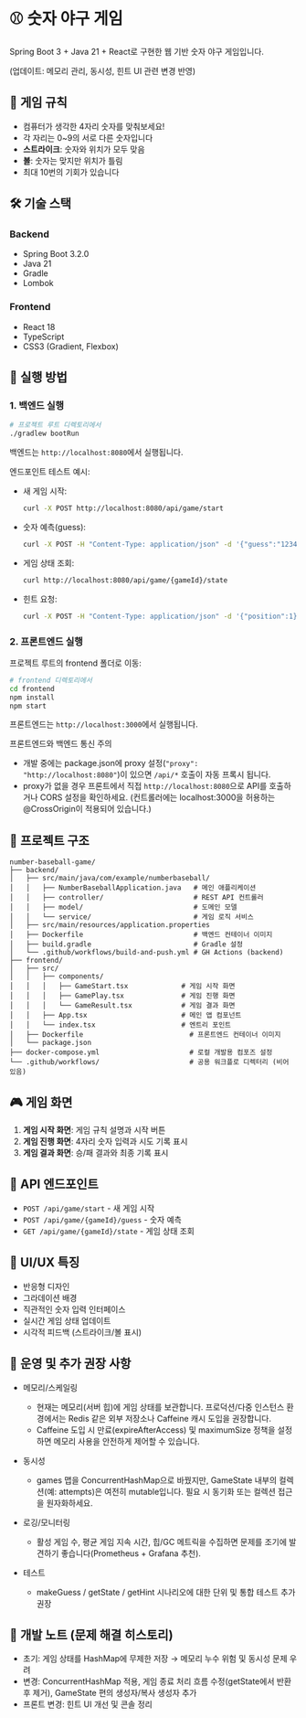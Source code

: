 # ⚾ 숫자 야구 게임

Spring Boot 3 + Java 21 + React로 구현한 웹 기반 숫자 야구 게임입니다.

(업데이트: 메모리 관리, 동시성, 힌트 UI 관련 변경 반영)

## 🎯 게임 규칙

- 컴퓨터가 생각한 4자리 숫자를 맞춰보세요!
- 각 자리는 0~9의 서로 다른 숫자입니다
- **스트라이크**: 숫자와 위치가 모두 맞음
- **볼**: 숫자는 맞지만 위치가 틀림
- 최대 10번의 기회가 있습니다

## 🛠️ 기술 스택

### Backend
- Spring Boot 3.2.0
- Java 21
- Gradle
- Lombok

### Frontend
- React 18
- TypeScript
- CSS3 (Gradient, Flexbox)

## 🚀 실행 방법

### 1. 백엔드 실행

```bash
# 프로젝트 루트 디렉토리에서
./gradlew bootRun
```

백엔드는 `http://localhost:8080`에서 실행됩니다.

엔드포인트 테스트 예시:
- 새 게임 시작:
  ```bash
  curl -X POST http://localhost:8080/api/game/start
  ```
- 숫자 예측(guess):
  ```bash
  curl -X POST -H "Content-Type: application/json" -d '{"guess":"1234"}' http://localhost:8080/api/game/{gameId}/guess
  ```
- 게임 상태 조회:
  ```bash
  curl http://localhost:8080/api/game/{gameId}/state
  ```
- 힌트 요청:
  ```bash
  curl -X POST -H "Content-Type: application/json" -d '{"position":1}' http://localhost:8080/api/game/{gameId}/hint
  ```

### 2. 프론트엔드 실행

프로젝트 루트의 frontend 폴더로 이동:

```bash
# frontend 디렉토리에서
cd frontend
npm install
npm start
```

프론트엔드는 `http://localhost:3000`에서 실행됩니다.

프론트엔드와 백엔드 통신 주의
- 개발 중에는 package.json에 proxy 설정(`"proxy": "http://localhost:8080"`)이 있으면 `/api/*` 호출이 자동 프록시 됩니다.
- proxy가 없을 경우 프론트에서 직접 `http://localhost:8080`으로 API를 호출하거나 CORS 설정을 확인하세요. (컨트롤러에는 localhost:3000을 허용하는 @CrossOrigin이 적용되어 있습니다.)

## 📁 프로젝트 구조

```
number-baseball-game/
├── backend/
│   ├── src/main/java/com/example/numberbaseball/
│   │   ├── NumberBaseballApplication.java   # 메인 애플리케이션
│   │   ├── controller/                      # REST API 컨트롤러
│   │   ├── model/                           # 도메인 모델
│   │   └── service/                         # 게임 로직 서비스
│   ├── src/main/resources/application.properties
│   ├── Dockerfile                           # 백엔드 컨테이너 이미지
│   ├── build.gradle                         # Gradle 설정
│   └── .github/workflows/build-and-push.yml # GH Actions (backend)
├── frontend/
│   ├── src/
│   │   ├── components/
│   │   │   ├── GameStart.tsx             # 게임 시작 화면
│   │   │   ├── GamePlay.tsx              # 게임 진행 화면
│   │   │   └── GameResult.tsx            # 게임 결과 화면
│   │   ├── App.tsx                       # 메인 앱 컴포넌트
│   │   └── index.tsx                     # 엔트리 포인트
│   ├── Dockerfile                          # 프론트엔드 컨테이너 이미지
│   └── package.json
├── docker-compose.yml                      # 로컬 개발용 컴포즈 설정
└── .github/workflows/                      # 공용 워크플로 디렉터리 (비어 있음)
```

## 🎮 게임 화면

1. **게임 시작 화면**: 게임 규칙 설명과 시작 버튼
2. **게임 진행 화면**: 4자리 숫자 입력과 시도 기록 표시
3. **게임 결과 화면**: 승/패 결과와 최종 기록 표시

## 🔧 API 엔드포인트

- `POST /api/game/start` - 새 게임 시작
- `POST /api/game/{gameId}/guess` - 숫자 예측
- `GET /api/game/{gameId}/state` - 게임 상태 조회

## 🎨 UI/UX 특징

- 반응형 디자인
- 그라데이션 배경
- 직관적인 숫자 입력 인터페이스
- 실시간 게임 상태 업데이트
- 시각적 피드백 (스트라이크/볼 표시)

## 🔧 운영 및 추가 권장 사항

- 메모리/스케일링
  - 현재는 메모리(서버 힙)에 게임 상태를 보관합니다. 프로덕션/다중 인스턴스 환경에서는 Redis 같은 외부 저장소나 Caffeine 캐시 도입을 권장합니다.
  - Caffeine 도입 시 만료(expireAfterAccess) 및 maximumSize 정책을 설정하면 메모리 사용을 안전하게 제어할 수 있습니다.

- 동시성
  - games 맵을 ConcurrentHashMap으로 바꿨지만, GameState 내부의 컬렉션(예: attempts)은 여전히 mutable입니다. 필요 시 동기화 또는 컬렉션 접근을 원자화하세요.

- 로깅/모니터링
  - 활성 게임 수, 평균 게임 지속 시간, 힙/GC 메트릭을 수집하면 문제를 조기에 발견하기 좋습니다(Prometheus + Grafana 추천).

- 테스트
  - makeGuess / getState / getHint 시나리오에 대한 단위 및 통합 테스트 추가 권장

## 📝 개발 노트 (문제 해결 히스토리)
- 초기: 게임 상태를 HashMap에 무제한 저장 → 메모리 누수 위험 및 동시성 문제 우려
- 변경: ConcurrentHashMap 적용, 게임 종료 처리 흐름 수정(getState에서 반환 후 제거), GameState 편의 생성자/복사 생성자 추가
- 프론트 변경: 힌트 UI 개선 및 콘솔 정리
